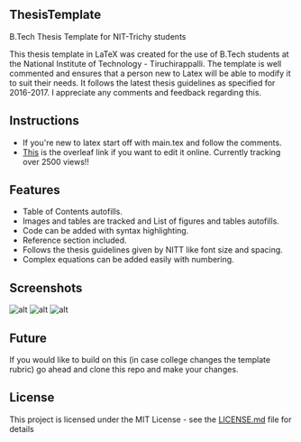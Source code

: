 ## ThesisTemplate

B.Tech Thesis Template for NIT-Trichy students

This thesis template in LaTeX was created for the use of B.Tech students at the National Institute of Technology - Tiruchirappalli. The template is well commented and ensures that a person new to Latex will be able to modify it to suit their needs. It follows the latest thesis guidelines as specified for 2016-2017. I appreciate any comments and feedback regarding this.

## Instructions

* If you're new to latex start off with main.tex and follow the comments.
* [This](https://www.overleaf.com/latex/templates/nit-trichy-btech-thesis-template/cywtdmqjjmgr) is the overleaf link if you want to edit it online. Currently tracking over 2500 views!!

## Features

* Table of Contents autofills.
* Images and tables are tracked and List of figures and tables autofills.
* Code can be added with syntax highlighting.
* Reference section included.
* Follows the thesis guidelines given by NITT like font size and spacing.
* Complex equations can be added easily with numbering.

## Screenshots
![alt](http://imgur.com/y1r5s0O.jpg)
![alt](http://imgur.com/A5AGjVt.jpg)
![alt](http://imgur.com/K0DITdR.jpg)

## Future

If you would like to build on this (in case college changes the template rubric) go ahead and clone this repo and make your changes. 

## License

This project is licensed under the MIT License - see the [LICENSE.md](LICENSE.md) file for details

